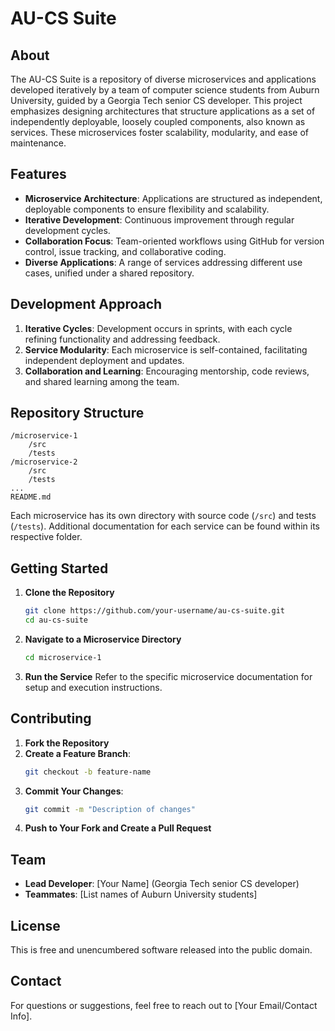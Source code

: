 # AU-CS Suite

## About
The AU-CS Suite is a repository of diverse microservices and applications developed iteratively by a team of computer science students from Auburn University, guided by a Georgia Tech senior CS developer. This project emphasizes designing architectures that structure applications as a set of independently deployable, loosely coupled components, also known as services. These microservices foster scalability, modularity, and ease of maintenance.

## Features
- **Microservice Architecture**: Applications are structured as independent, deployable components to ensure flexibility and scalability.
- **Iterative Development**: Continuous improvement through regular development cycles.
- **Collaboration Focus**: Team-oriented workflows using GitHub for version control, issue tracking, and collaborative coding.
- **Diverse Applications**: A range of services addressing different use cases, unified under a shared repository.

## Development Approach
1. **Iterative Cycles**: Development occurs in sprints, with each cycle refining functionality and addressing feedback.
2. **Service Modularity**: Each microservice is self-contained, facilitating independent deployment and updates.
3. **Collaboration and Learning**: Encouraging mentorship, code reviews, and shared learning among the team.

## Repository Structure
```plaintext
/microservice-1
    /src
    /tests
/microservice-2
    /src
    /tests
...
README.md
```

Each microservice has its own directory with source code (`/src`) and tests (`/tests`). Additional documentation for each service can be found within its respective folder.

## Getting Started
1. **Clone the Repository**
   ```bash
   git clone https://github.com/your-username/au-cs-suite.git
   cd au-cs-suite
   ```
2. **Navigate to a Microservice Directory**
   ```bash
   cd microservice-1
   ```
3. **Run the Service**
   Refer to the specific microservice documentation for setup and execution instructions.

## Contributing
1. **Fork the Repository**
2. **Create a Feature Branch**:
   ```bash
   git checkout -b feature-name
   ```
3. **Commit Your Changes**:
   ```bash
   git commit -m "Description of changes"
   ```
4. **Push to Your Fork and Create a Pull Request**

## Team
- **Lead Developer**: [Your Name] (Georgia Tech senior CS developer)
- **Teammates**: [List names of Auburn University students]

## License
This is free and unencumbered software released into the public domain.

## Contact
For questions or suggestions, feel free to reach out to [Your Email/Contact Info].

